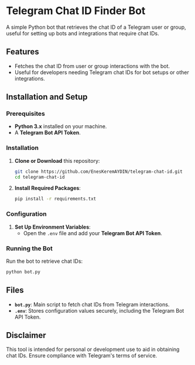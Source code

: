 # Telegram Chat ID Finder Bot

A simple Python bot that retrieves the chat ID of a Telegram user or group, useful for setting up bots and integrations that require chat IDs.

## Features

- Fetches the chat ID from user or group interactions with the bot.
- Useful for developers needing Telegram chat IDs for bot setups or other integrations.

## Installation and Setup

### Prerequisites

- **Python 3.x** installed on your machine.
- A **Telegram Bot API Token**.

### Installation

1. **Clone or Download** this repository:
   ```bash
   git clone https://github.com/EnesKeremAYDIN/telegram-chat-id.git
   cd telegram-chat-id
   ```

2. **Install Required Packages**:
   ```bash
   pip install -r requirements.txt
   ```

### Configuration

1. **Set Up Environment Variables**:
   - Open the `.env` file and add your **Telegram Bot API Token**.

### Running the Bot

Run the bot to retrieve chat IDs:
```bash
python bot.py
```

## Files

- **`bot.py`**: Main script to fetch chat IDs from Telegram interactions.
- **`.env`**: Stores configuration values securely, including the Telegram Bot API Token.

## Disclaimer

This tool is intended for personal or development use to aid in obtaining chat IDs. Ensure compliance with Telegram's terms of service.
